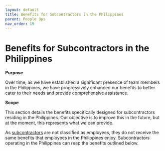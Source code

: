 ```yaml
---
layout: default
title: Benefits for Subcontractors in the Philippines
parent: People Ops
nav_order: 19
---
```


# Benefits for Subcontractors in the Philippines

**Purpose**

Over time, as we have established a significant presence of team members in the Philippines, we have progressively enhanced our benefits to better cater to their needs and provide comprehensive assistance.

**Scope**

This section details the benefits specifically designed for subcontractors residing in the Philippines. Our objective is to improve this in the future, but at the moment, this represents what we can provide.


As [subcontractors](https://countable-web.github.io/ops/peopleops/SUBCONTRACTOR_AGREEMENT/#term) are not classified as employees, they do not receive the same benefits that employees in the Philippines enjoy.  Subcontractors operating in the Philippines can reap the benefits outlined below. 

